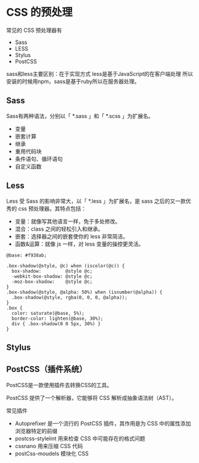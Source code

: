 # CSS 的预处理

常见的 CSS 预处理器有

* Sass
* LESS
* Stylus
* PostCSS

sass和less主要区别：在于实现方式 less是基于JavaScript的在客户端处理 所以安装的时候用npm，sass是基于ruby所以在服务器处理。

## Sass

Sass有两种语法，分别以「 *.sass 」和「 *.scss 」为扩展名。

* 变量
* 嵌套计算
* 继承
* 重用代码块
* 条件语句、循环语句
* 自定义函数

## Less

Less 受 Sass 的影响非常大，以「 *.less 」为扩展名，是 sass 之后的又一款优秀的 css 预处理器。其特点包括：

* 变量：就像写其他语言一样，免于多处修改。
* 混合：class 之间的轻松引入和继承。
* 嵌套：选择器之间的嵌套使你的 less 非常简洁。
* 函数&运算：就像 js 一样，对 less 变量的操控更灵活。

```less
@base: #f938ab;

.box-shadow(@style, @c) when (iscolor(@c)) {
  box-shadow:         @style @c;
  -webkit-box-shadow: @style @c;
  -moz-box-shadow:    @style @c;
}
.box-shadow(@style, @alpha: 50%) when (isnumber(@alpha)) {
  .box-shadow(@style, rgba(0, 0, 0, @alpha));
}
.box {
  color: saturate(@base, 5%);
  border-color: lighten(@base, 30%);
  div { .box-shadow(0 0 5px, 30%) }
}
```

## Stylus

## PostCSS（插件系统）

PostCSS是一款使用插件去转换CSS的工具。

PostCSS 提供了一个解析器，它能够将 CSS 解析成抽象语法树（AST）。

常见插件

* Autoprefixer 是一个流行的 PostCSS 插件，其作用是为 CSS 中的属性添加浏览器特定的前缀
* postcss-stylelint 用来检查 CSS 中可能存在的格式问题
* cssnano 用来压缩 CSS 代码
* postCss-moudels 模块化 CSS
